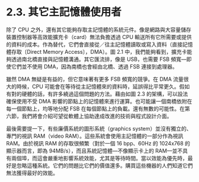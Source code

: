 # 2.3. 其它主記憶體使用者

除了 CPU 之外，還有其它能夠存取主記憶體的系統元件。像是網路與大容量儲存裝置控制器等高效能擴充卡（card）無法負擔透過 CPU 輸送所有它所需要或提供的資料的成本。作為替代，它們會直接從／往主記憶體讀取或寫入資料（直接記憶體存取〔Direct Memory Access〕，DMA）。圖 2.1 中，我們能夠看到，擴充卡能夠透過南北橋直接與記憶體溝通。其它匯流排，像是 USB，也需要 FSB 頻寬––即使它們並不使用 DMA，因為南橋也會經由北橋、透過 FSB 連接到處理器。

雖然 DMA 無疑是有益的，但它意味著有更多 FSB 頻寬的競爭。在 DMA 流量很大的時候，CPU 可能會在等待從主記憶體來的資料時，延誤得比平常更久。假如有對的硬體的話，有許多繞過這個問題的方法。藉由如圖 2.3 的架構，可以設法確保使用不受 DMA 影響的節點上的記憶體來進行運算。也可能讓一個南橋依附在每一個節點上，均等地分配 FSB 在每個節點上的負載。還有無數的可能性。在第六節，我們將會介紹可望從軟體上協助達成改進的技術與程式設計介面。

最後需要提一下，有些廉價系統的圖形系統（graphics system）並沒有獨立的、專門的視訊 RAM（video RAM）。這些系統會使用主記憶體的一部分作為視訊 RAM。由於視訊 RAM 的存取很頻繁（對於一個 16 bpp、60Hz 的 1024x768 的顯示器而言，即為 94MB/s），而且系統記憶體––不像顯示卡上的 RAM––並不具有兩個埠，而這會嚴重地影響系統效能，尤其是等待時間。當以效能為優先時，最好是忽略這種系統。它們的問題比它們的價值還多。購買這些機器的人們知道它們無法獲得最好的效能。


